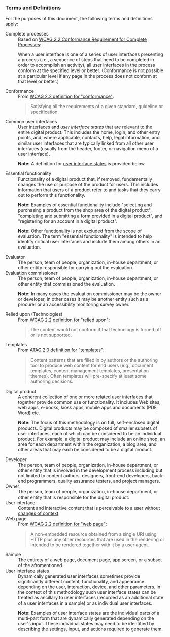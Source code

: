 ### Terms and Definitions

For the purposes of this document, the following terms and definitions apply:

<dl>
<dt id="complete">Complete processes</dt>
<dd> Based on <a href="https://www.w3.org/TR/WCAG22/#cc3">WCAG 2.2 Conformance Requirement for Complete Processes</a>: 

When a user interface is one of a series of user interfaces presenting a process (i.e., a sequence of steps that need to be completed in order to accomplish an activity), all user interfaces in the process conform at the specified level or better. (Conformance is not possible at a particular level if any page in the process does not conform at that level or better.)</dd>

<dt id="conformance">Conformance</dt>
<dd>From <a href="https://www.w3.org/TR/WCAG/#dfn-conform">WCAG 2.2 definition for "conformance"</a>:  
<blockquote>Satisfying all the requirements of a given standard, guideline or specification.</blockquote></dd>

<dt id="common">Common user interfaces</dt>
<dd>User interfaces and <em>user interface states</em> that are relevant to the entire digital product. This includes the home, login, and other entry points, and, where applicable, contacts, help, legal information, and similar user interfaces that are typically linked from all other user interfaces (usually from the header, footer, or navigation menu of a user interface).

**Note:** A definition for [user interface states](#states) is provided below.</dd>

<dt id="functionality">Essential functionality</dt>
<dd>Functionality of a digital product that, if removed, fundamentally changes the use or purpose of the product for users. This includes information that users of a product refer to and tasks that they carry out to perform this functionality.

**Note:** Examples of essential functionality include "selecting and purchasing a product from the shop area of the digital product", "completing and submitting a form provided in a digital product", and "registering for an account in a digital product".

**Note:** Other functionality is not excluded from the scope of evaluation. The term "essential functionality" is intended to help identify critical user interfaces and include them among others in an evaluation.</dd>

<dt id="evaluator">Evaluator</dt>
<dd>The person, team of people, organization, in-house department, or other entity responsible for carrying out the evaluation.</dd>

<dt id="commissioner">Evaluation commissioner</dt>
<dd>The person, team of people, organization, in-house department, or other entity that commissioned the evaluation.

**Note:** In many cases the evaluation commissioner may be the owner or developer, in other cases it may be another entity such as a procurer or an accessibility monitoring survey owner.</dd>

<dt id="relied">Relied upon (Technologies)</dt>

<dd>From <a href="https://www.w3.org/TR/WCAG22/#dfn-reliedupon">WCAG 2.2 definition for "relied upon"</a>:  
<blockquote>The content would not conform if that technology is turned off or is not supported.</blockquote></dd>

<dt id="template">Templates</dt>

<dd>From <a href="https://www.w3.org/TR/ATAG20/#def-Template">ATAG 2.0 definition for "templates"</a>:  
<blockquote>Content patterns that are filled in by authors or the authoring tool to produce web content for end users (e.g., document templates, content management templates, presentation themes). Often templates will pre-specify at least some authoring decisions.</blockquote></dd>

<dt id="website">Digital product</dt>
<dd>A coherent collection of one or more related user interfaces that together provide common use or functionality. It includes Web sites, web apps, e-books, kiosk apps, mobile apps and documents (PDF, Word) etc.

**Note:** The focus of this methodology is on full, self-enclosed digital products. Digital products may be composed of smaller subsets of user interfaces, each of which can be considered to be an individual product. For example, a digital product may include an online shop, an area for each department within the organization, a blog area, and other areas that may each be considered to be a digital product.</dd>

<dt id="developer">Developer</dt>
<dd>The person, team of people, organization, in-house department, or other entity that is involved in the  development process including but not limited to content authors, designers, front-end developers, back-end programmers, quality assurance testers, and project managers.</dd>

<dt id="owner">Owner</dt>
<dd>The person, team of people, organization, in-house department, or other entity that is responsible for the digital product.</dd>

<dt id="userinterface">User interface</dt>
<dd>Content and interactive content that is perceivable to a user without <a href="https://www.w3.org/TR/WCAG22/#dfn-change-of-context">changes of context</a></dd>

<dt id="webpage">Web page</dt>
<dd>From <a href="https://www.w3.org/TR/WCAG22/#dfn-webpage">WCAG 2.2 definition for "web page"</a>:  
<blockquote>A non-embedded resource obtained from a single URI using HTTP plus any other resources that are used in the rendering or intended to be rendered together with it by a user agent.</blockquote></dd>

<dt id="sample">Sample</dt>
<dd>The entirety of a web page, document page, app screen, or a subset of the afromentioned.</dd>

<dt id="states">User interface states</dt>
<dd>Dynamically generated user interfaces sometimes provide significantly different content, functionality, and appearance depending on the user, interaction, device, and other parameters. In the context of this methodology such user interface states can be treated as ancillary to user interfaces (recorded as an additional state of a user interfaces in a sample) or as individual user interfaces.

**Note:** Examples of user interface states are the individual parts of a multi-part form that are dynamically generated depending on the user's input. These individual states may need to be identified by describing the settings, input, and actions required to generate them.</dd>
</dl>
